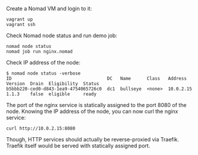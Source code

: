Create a Nomad VM and login to it:

```
vagrant up
vagrant ssh
```

Check Nomad node status and run demo job:

```
nomad node status
nomad job run nginx.nomad
```

Check IP address of the node:

```
$ nomad node status -verbose
ID                                    DC   Name      Class   Address    Version  Drain  Eligibility  Status
b5bbb220-ced0-d843-1ea9-4754065726c0  dc1  bullseye  <none>  10.0.2.15  1.1.3    false  eligible     ready
```

The port of the nginx service is statically assigned to the port 8080 of the
node. Knowing the IP address of the node, you can now curl the nginx service:

```
curl http://10.0.2.15:8080
```

Though, HTTP services should actually be reverse-proxied via Traefik. Traefik
itself would be served with statically assigned port.
